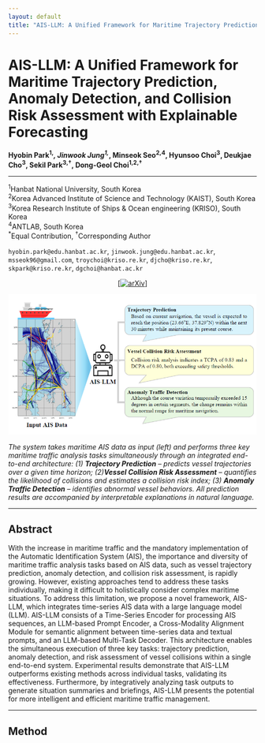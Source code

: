 ```yaml
---
layout: default
title: "AIS-LLM: A Unified Framework for Maritime Trajectory Prediction, Anomaly Detection, and Collision Risk Assessment with Explainable Forecasting"
---
```


# AIS-LLM: A Unified Framework for Maritime Trajectory Prediction, Anomaly Detection, and Collision Risk Assessment with Explainable Forecasting

**Hyobin Park<sup>1,*</sup>, Jinwook Jung<sup>1,*</sup>, Minseok Seo<sup>2,4</sup>, Hyunsoo Choi<sup>3</sup>, Deukjae Cho<sup>3</sup>, Sekil Park<sup>3,†</sup>, Dong-Geol Choi<sup>1,2,†</sup>**

---

<sup>1</sup>Hanbat National University, South Korea <br>
<sup>2</sup>Korea Advanced Institute of Science and Technology (KAIST), South Korea <br>
<sup>3</sup>Korea Research Institute of Ships & Ocean engineering (KRISO), South Korea <br>
<sup>4</sup>ANTLAB, South Korea <br>
<sup>*</sup>Equal Contribution, <sup>†</sup>Corresponding Author

<p>
<code>hyobin.park@edu.hanbat.ac.kr</code>, <code>jinwook.jung@edu.hanbat.ac.kr</code>, <code>msseok96@gmail.com</code>, <code>troychoi@kriso.re.kr</code>, <code>djcho@kriso.re.kr</code>, <code>skpark@kriso.re.kr</code>, <code>dgchoi@hanbat.ac.kr</code>
</p>

<p align="center">
  <a href="https://arxiv.org/abs/2508.07668" target="_blank">[<img src="https://img.shields.io/badge/arXiv-2312.15231-b31b1b.svg" alt="arXiv">]</a>
  <!-- <a href="https://github.com/your-repo/your-code" target="_blank">[<img src="https://img.shields.io/badge/Code-GitHub-blue.svg" alt="Code">]</a> -->
</p>

![intro_teaser](./assets/img/Intro_teaser.png)

*The system takes maritime AIS data as input (left) and performs three key maritime traffic analysis tasks simultaneously through an integrated end-to-end architecture: (1) **Trajectory Prediction** – predicts vessel trajectories over a given time horizon; (2)**Vessel Collision Risk Assessment** – quantifies the likelihood of collisions and estimates a collision risk index; (3) **Anomaly Traffic Detection** – identifies abnormal vessel behaviors. All prediction results are accompanied by interpretable explanations in natural language.*

---

## Abstract
With the increase in maritime traffic and the mandatory implementation of the Automatic Identification System (AIS), the importance and diversity of maritime traffic analysis tasks based on AIS data, such as vessel trajectory prediction, anomaly detection, and collision risk assessment, is rapidly growing. However, existing approaches tend to address these tasks individually, making it difficult to holistically consider complex maritime situations. To address this limitation, we propose a novel framework, AIS-LLM, which integrates time-series AIS data with a large language model (LLM). AIS-LLM consists of a Time-Series Encoder for processing AIS sequences, an LLM-based Prompt Encoder, a Cross-Modality Alignment Module for semantic alignment between time-series data and textual prompts, and an LLM-based Multi-Task Decoder. This architecture enables the simultaneous execution of three key tasks: trajectory prediction, anomaly detection, and risk assessment of vessel collisions within a single end-to-end system. Experimental results demonstrate that AIS-LLM outperforms existing methods across individual tasks, validating its effectiveness. Furthermore, by integratively analyzing task outputs to generate situation summaries and briefings, AIS-LLM presents the potential for more intelligent and efficient maritime traffic management.

---

## Method
